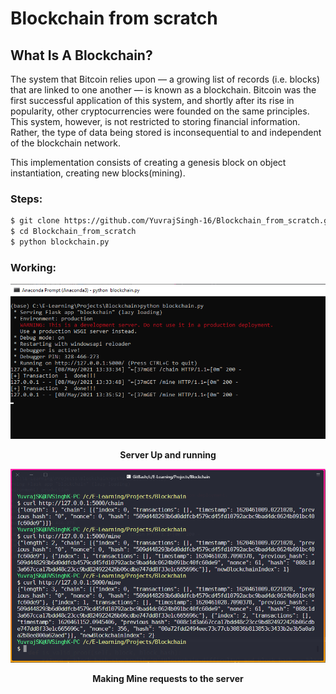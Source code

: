 # Blockchain from scratch

## What Is A Blockchain?
The system that Bitcoin relies upon — a growing list of records (i.e. blocks) that are linked to one another — is known as a blockchain. Bitcoin was the first successful application of this system, and shortly after its rise in popularity, other cryptocurrencies were founded on the same principles. This system, however, is not restricted to storing financial information. Rather, the type of data being stored is inconsequential to and independent of the blockchain network.


This implementation consists of creating a genesis block on object instantiation, creating new blocks(mining).
### Steps:
```bash
$ git clone https://github.com/YuvrajSingh-16/Blockchain_from_scratch.git
$ cd Blockchain_from_scratch
$ python blockchain.py
```

### Working:

![](Media/server.png)


<p align="center"><b>Server Up and running<b></p>



![](Media/mine_requests.png)


<p align="center"><b>Making Mine requests to the server<b></p>

